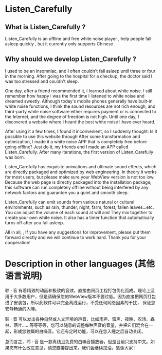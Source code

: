 # Listen_Carefully

## What is Listen_Carefully ?

Listen_Carefully is an offline and free white noise player , help people fall asleep quickly , but it currently only supports Chinese .

## Why should we develop Listen_Carefully ?

I used to be an insomniac, and I often couldn't fall asleep until three or four in the morning. After going to the hospital for a checkup, the doctor said I was too stressed and couldn't sleep. 

One day, after a friend recommended it, I learned about white noise. I still remember how happy I was the first time I listened to white noise and dreamed sweetly. Although today's mobile phones generally have built-in white noise functions, I think the sound resources are not rich enough, and third-party white noise software either requires payment or is connected to the Internet, and the degree of freedom is not high. Until one day, I discovered a website where I heard the best white noise I have ever heard.

After using it a few times, I found it inconvenient, so I suddenly thought: Is it possible to use this website through After some transformation and optimization, I made it a white noise APP that is completely free before going offline? Just do it, my friends and I made an APP called Listen_Carefully. After many iterations, the first version of Listen_Carefully was born.


Listen_Carefully has exquisite animations and ultimate sound effects, which are directly packaged and optimized by web engineering. In theory it works for most users, but please make sure your WebView version is not too low. Because the web page is directly packaged into the installation package, this software can run completely offline without being interfered by any network factors and guarantee you a quiet and smooth sleep.

Listen_Carefully can emit sounds from various natural or cultural environments, such as rain, thunder, night, farm, forest, fallen leaves...etc. You can adjust the volume of each sound at will and They mix together to create your own white noise. It also has a timer function that automatically turns off after you fall asleep.

All in all, ,  If you have any suggestions for improvement, please put them forward directly and we will continue to work hard. Thank you for your cooperation!

# Description in other languages (其他语言说明)

聆 · 音 有着精致的动画和极致的音效，直接由网页工程打包优化而成。理论上适用于大多数用户，但是请确保您的WebView版本不要过低。因为直接把网页打包进了安装包，所以此软件可以完全离线运行，不受任何网络因素的干扰，
保证您安静畅通的入睡。

聆 · 音 可以发出各种自然或人文环境的声音，比如雨声、雷声、夜晚、农场、森林、落叶......等等等等，您可以随意的调整每种声音的音量，并把它们混合在一起，形成您独属的白噪音。它还有定时功能，可以在您入睡之后自动关闭。

总而言之，聆 · 音 是一款离线且免费的白噪音播放器，但是目前只支持中文。如果您有什么改进意见，请您直接提出来，我们会继续加油，感谢大家！